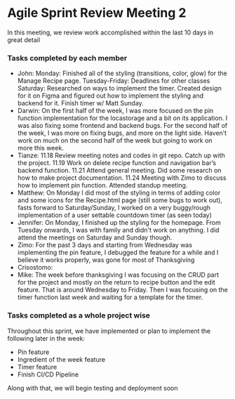 # Agile Sprint Review Meeting 2
In this meeting, we review work accomplished within the last 10 days in great detail
### Tasks completed by each member
- John: Monday: Finished all of the styling (transitions, color, glow) for the Manage Recipe page. 
Tuesday-Friday: Deadlines for other classes
Saturday: Researched on ways to implement the timer. Created design for it on Figma and figured out how to implement the styling and backend for it.
Finish timer w/ Matt Sunday.
- Darwin: On the first half of the week, I was more focused on the pin function implementation for the locastorage and a bit on its application. I was also fixing some frontend and backend bugs. For the second half of the week, I was more on fixing bugs, and more on the light side. Haven’t work on much on the second half of the week but going to work on more this week.
- Tianze: 11.18 Review meeting notes and codes in git repo. Catch up with the project.
11.19 Work on delete recipe function and navigation bar’s backend function.
11.21 Attend general meeting. Did some research on how to make project documentation.
11.24 Meeting with Zimo to discuss how to implement pin function. Attended standup meeting.
- Matthew: On Monday I did most of the styling in terms of adding color and some icons for the Recipe.html page (still some bugs to work out), fasts forward to Saturday/Sunday, I worked on a very buggy/rough implementation of a user settable countdown timer (as seen today)
- Jennifer: On Monday, I finished up the styling for the homepage. From Tuesday onwards, I was with family and didn't work on anything. I did attend the meetings on Saturday and Sunday though.
- Zimo: For the past 3 days and starting from Wednesday was implementing the pin feature, I debugged the feature for a while and I believe it works properly, was gone for most of Thanksgiving
- Crisostomo:
- Mike: The week before thanksgiving I was focusing on the CRUD part for the project and mostly on the return to recipe button and the edit feature. That is around Wednesday to Friday. Then I was focusing on the timer function last week and waiting for a template for the timer.
### Tasks completed as a whole project wise
Throughout this sprint, we have implemented or plan to implement the following later in the week:
- Pin feature
- Ingredient of the week feature
- Timer feature
- Finish CI/CD Pipeline 

Along with that, we will begin testing and deployment soon
